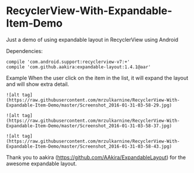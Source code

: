 # RecyclerView-With-Expandable-Item-Demo
Just a demo of using expandable layout in RecyclerView using Android


Dependencies:

    compile 'com.android.support:recyclerview-v7:+'
    compile 'com.github.aakira:expandable-layout:1.4.1@aar'
    
Example
    When the user click on the item in the list, it will expand the layout and will show extra detail.
    
    ![alt tag](https://raw.githubusercontent.com/mrzulkarnine/RecyclerView-With-Expandable-Item-Demo/master/Screenshot_2016-01-31-03-58-29.jpg)
    
    ![alt tag](https://raw.githubusercontent.com/mrzulkarnine/RecyclerView-With-Expandable-Item-Demo/master/Screenshot_2016-01-31-03-58-37.jpg)
    
    ![alt tag](https://raw.githubusercontent.com/mrzulkarnine/RecyclerView-With-Expandable-Item-Demo/master/Screenshot_2016-01-31-03-58-43.jpg)
    

Thank you to aakira (https://github.com/AAkira/ExpandableLayout) for the awesome expandable layout. 
